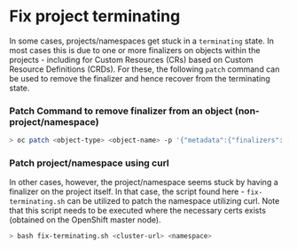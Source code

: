 # Fix project terminating 

In some cases, projects/namespaces get stuck in a `terminating` state. In most cases this is due to one or more finalizers on objects within the projects  - including for Custom Resources (CRs) based on Custom Resource Definitions (CRDs). For these, the following `patch` command can be used to remove the finalizer and hence recover from the terminating state.

### Patch Command to remove finalizer from an object (non-project/namespace)

```bash
> oc patch <object-type> <object-name> -p '{"metadata":{"finalizers": []}}' --type=merge
```

### Patch project/namespace using curl

In other cases, however, the project/namespace seems stuck by having a finalizer on the project itself. In that case, the script found here - `fix-terminating.sh` can be utilized to patch the namespace utilizing curl. Note that this script needs to be executed where the necessary certs exists (obtained on the OpenShift master node). 

```bash
> bash fix-terminating.sh <cluster-url> <namespace>
```

